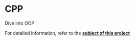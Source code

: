 # CPP
 Dive into OOP


For detailed information, refer to the **[subject of this project](https://github.com/ilnrzakirov/CPP/blob/main/en.subject.pdf)**
